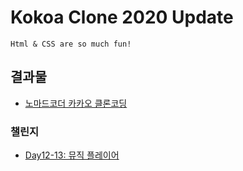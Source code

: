 # Kokoa Clone 2020 Update

`Html & CSS are so much fun!`


## 결과물
* [노마드코더 카카오 클론코딩](https://aki01130.github.io/nomadecode_study_kokoa/kakao_clone)

### 챌린지
* [Day12-13: 뮤직 플레이어](https://aki01130.github.io/nomadecode_study_kokoa/challenge_music-player)
